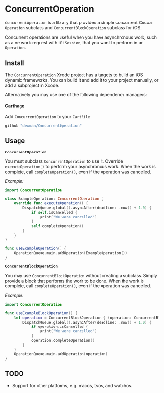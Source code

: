 # ConcurrentOperation

`ConcurrentOperation` is a library that provides a simple concurrent
Cocoa `Operation` subclass and `ConcurrentBlockOperation` subclass for
iOS.

Concurrent operations are useful when you have asynchronous work, such
as a network request with `URLSession`, that you want to perform in an
`Operation`.

## Install

The `ConcurrentOperation` Xcode project has a targets to build an iOS
dynamic frameworks. You can build it and add it to your project
manually, or add a subproject in Xcode.

Alternatively you may use one of the following dependency managers:

#### Carthage

Add `ConcurrentOperation` to your `Cartfile`

```ruby
github "dexman/ConcurrentOperation"
```

## Usage

**`ConcurrentOperation`**

You must subclass `ConcurrentOperation` to use it. Override
`executeOperation()` to perform your asynchronous work. When the work
is complete, call `completeOperation()`, even if the operation was
cancelled.

*Example:*

```swift
import ConcurrentOperation

class ExampleOperation: ConcurrentOperation {
    override func executeOperation() {
        DispatchQueue.global().asyncAfter(deadline: .now() + 1.0) {
		    if self.isCancelled {
			    print("We were cancelled")
			}
            self.completeOperation()
        }
	}
}

func useExampleOperation() {
    OperationQueue.main.addOperation(ExampleOperation())
}
```


**`ConcurrentBlockOperation`**

You may use `ConcurrentBlockOperation` without creating a
subclass. Simply provide a block that performs the work to be
done. When the work is complete, call `completeOperation()`, even if
the operation was cancelled.

*Example:*

```swift
import ConcurrentOperation

func useExampleBlockOperation() {
    let operation = ConcurrentBlockOperation { (operation: ConcurrentBlockOperation) in
        DispatchQueue.global().asyncAfter(deadline: .now() + 1.0) {
		    if operation.isCancelled {
			    print("We were cancelled")
			}
            operation.completeOperation()
        }
	}
    OperationQueue.main.addOperation(operation)
}
```

## TODO

- Support for other platforms, e.g. macos, tvos, and watchos.
